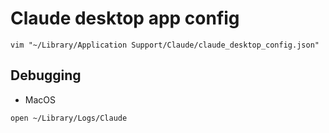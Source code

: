 # Claude desktop app config

```
vim "~/Library/Application Support/Claude/claude_desktop_config.json"
```

## Debugging

- MacOS

```
open ~/Library/Logs/Claude
```
